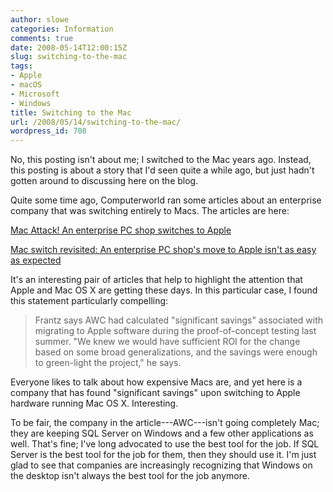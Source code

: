 ```yaml
---
author: slowe
categories: Information
comments: true
date: 2008-05-14T12:00:15Z
slug: switching-to-the-mac
tags:
- Apple
- macOS
- Microsoft
- Windows
title: Switching to the Mac
url: /2008/05/14/switching-to-the-mac/
wordpress_id: 708
---
```


No, this posting isn't about me; I switched to the Mac years ago. Instead, this posting is about a story that I'd seen quite a while ago, but just hadn't gotten around to discussing here on the blog.

Quite some time ago, Computerworld ran some articles about an enterprise company that was switching entirely to Macs. The articles are here:

[Mac Attack! An enterprise PC shop switches to Apple](http://www.computerworld.com/action/article.do?command=viewArticleBasic&articleId=298043)  

[Mac switch revisited: An enterprise PC shop's move to Apple isn't as easy as expected](http://www.computerworld.com/action/article.do?command=viewArticleBasic&articleId=312300)

It's an interesting pair of articles that help to highlight the attention that Apple and Mac OS X are getting these days. In this particular case, I found this statement particularly compelling:

>Frantz says AWC had calculated "significant savings" associated with migrating to Apple software during the proof-of-concept testing last summer. "We knew we would have sufficient ROI for the change based on some broad generalizations, and the savings were enough to green-light the project," he says.

Everyone likes to talk about how expensive Macs are, and yet here is a company that has found "significant savings" upon switching to Apple hardware running Mac OS X. Interesting.

To be fair, the company in the article---AWC---isn't going completely Mac; they are keeping SQL Server on Windows and a few other applications as well. That's fine; I've long advocated to use the best tool for the job. If SQL Server is the best tool for the job for them, then they should use it. I'm just glad to see that companies are increasingly recognizing that Windows on the desktop isn't always the best tool for the job anymore.
